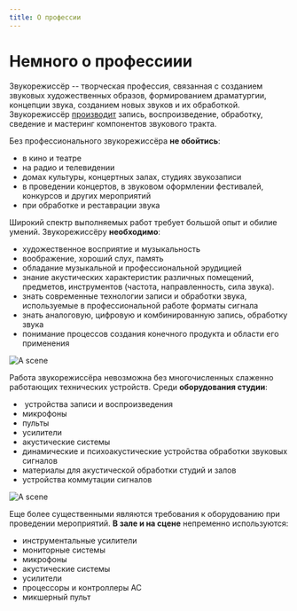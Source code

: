 ```yaml
---
title: О профессии
---
```


# Немного о профессиии

Звукорежиссёр -- творческая профессия, связанная с созданием звуковых художественных образов, формированием драматургии, концепции звука, созданием новых звуков и их обработкой. Звукорежиссёр [производит](/about/services/) запись, воспроизведение, обработку, сведение и мастеринг компонентов звукового тракта.

Без профессионального звукорежиссёра **не обойтись**:

* в кино и театре
* на радио и телевидении
* домах культуры, концертных залах, студиях звукозаписи
* в проведении концертов, в звуковом оформлении фестивалей, конкурсов и других мероприятий  
* при обработке и реставрации звука

Широкий спектр выполняемых работ требует большой опыт и обилие умений. Звукорежиссёру **необходимо**:

* художественное восприятие и музыкальность
* воображение, хороший слух, память
* обладание музыкальной и профессиональной эрудицией
* знание акустических характеристик различных помещений, предметов, инструментов (частота, направленность, сила звука). 
* знать современные технологии записи и обработки звука, используемые в профессиональной работе форматы сигнала
* знать аналоговую, цифровую и комбинированную запись, обработку звука
* понимание процессов создания конечного продукта и области его применения  

![A scene](photos/studio.jpg)

Работа звукорежиссёра невозможна без многочисленных слаженно работающих технических устройств. Среди **оборудования студии**:

*  устройства записи и воспроизведения
* микрофоны
* пульты
* усилители
* акустические системы
* динамические и психоакустические устройства обработки звуковых сигналов
* материалы для акустической обработки студий и залов
* устройства коммутации сигналов


![A scene](photos/scene.jpg)

Еще более существенными являются требования к оборудованию при проведении мероприятий. **В зале и на сцене** непременно используются:

* инструментальные усилители
* мониторные системы
* микрофоны
* акустические системы
* усилители
* процессоры и контроллеры АС
* микшерный пульт

